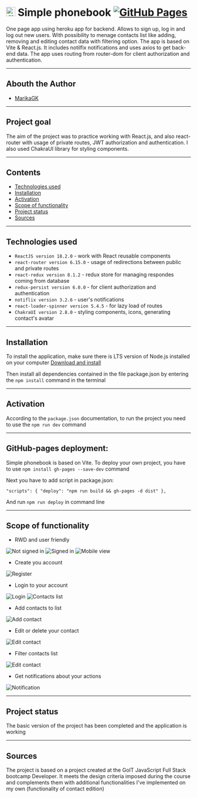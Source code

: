 # <img src="./src/assets/favicon.ico" alt="filmoteka logo" width="25"/> Simple phonebook [![GitHub Pages](https://img.shields.io/badge/GitHub%20Pages-gray)](https://marikagk.github.io/simple-phonebook/)

One page app using heroku app for backend. Allows to sign up, log in and log out new users. With possibility to menage contacts list like adding, removing and editing contact data with filtering option.
The app is based on Vite & React.js. It includes notilfix notifications and uses axios to get back-end data. The app uses routing from router-dom for client authorization and authentication.


---

## Abouth the Author

- [MarikaGK](https://github.com/MarikaGK/)

---

## Project goal

The aim of the project was to practice working with React.js, and also react-router with usage of private routes, JWT authorization and authentication. I also used ChakraUI library for styling components.

---


## Contents

- [Technologies used](#technologies-used)
- [Installation](#Installation)
- [Activation](#Activation)
- [Scope of functionality](#Scope-of-functionality)
- [Project status](#Project-status)
- [Sources](#Sources)

---

## Technologies used


- `ReactJS version 18.2.0` - work with React reusable components
- `react-router version 6.15.0` - usage of redirections between public and private routes
- `react-redux version 8.1.2` - redux store for managing respondes coming from database
- `redux-persist version 6.0.0` - for client authorization and authentication
- `notiflix version 3.2.6` - user's notifications
- `react-loader-spinner version 5.4.5` - for lazy load of routes
- `ChakraUI version 2.8.0` - styling components, icons, generating contact's avatar

---

## Installation

To install the application, make sure there is LTS version of Node.js installed on your computer  [Download and install](https://nodejs.org/en/)

Then install all dependencies contained in the file package.json by entering the
`npm install` command in the terminal

---

## Activation

According to the `package.json` documentation, to run the project you need to use the `npm run dev` command

---

## GitHub-pages deployment:

Simple phonebook is based on Vite. To deploy your own project, you have to use `npm install gh-pages --save-dev` command

Next you have to add script in package.json:

`"scripts": { "deploy": "npm run build && gh-pages -d dist" },`

And run `npm run deploy` in command line

---

## Scope of functionality

- RWD and user friendly

![Not signed in](./src/assets/screenshots/Screenshot_146.jpg)
![Signed in](./src/assets/screenshots/Screenshot_147.jpg)
![Mobile view](./src/assets/screenshots/Screenshot_154.jpg)

- Create you account

![Register](./src/assets/screenshots/Screenshot_148.jpg)

- Login to your account

![Login](./src/assets/screenshots/Screenshot_149.jpg)
![Contacts list](./src/assets/screenshots/Screenshot_150.jpg)

- Add contacts to list

![Add contact](./src/assets/screenshots/Screenshot_151.jpg)

- Edit or delete your contact

![Edit contact](./src/assets/screenshots/Screenshot_152.jpg)

- Filter contacts list

![Edit contact](./src/assets/screenshots/Screenshot_155.jpg)

- Get notifications about your actions

![Notification](./src/assets/screenshots/Screenshot_153.jpg)


---

## Project status

The basic version of the project has been completed and the application is
working

---

## Sources

The project is based on a project created at the GoIT JavaScript Full Stack
bootcamp Developer. It meets the design criteria imposed during the course and
complements them with additional functionalities I've implemented on my own (functionality of contact edition)

